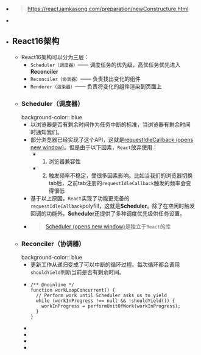 - > https://react.iamkasong.com/preparation/newConstructure.html
-
- ## React16架构
	- React16架构可以分为三层：
		- `Scheduler（调度器）`—— 调度任务的优先级，高优任务优先进入**Reconciler**
		- `Reconciler（协调器）`—— 负责找出变化的组件
		- `Renderer（渲染器）`—— 负责将变化的组件渲染到页面上
	- ### Scheduler（调度器）
	  background-color:: blue
		- 以浏览器是否有剩余时间作为任务中断的标准，当浏览器有剩余时间时通知我们。
		- 部分浏览器已经实现了这个API，这就是[requestIdleCallback (opens new window)](https://developer.mozilla.org/zh-CN/docs/Web/API/Window/requestIdleCallback)。但是由于以下因素，`React`放弃使用：
			- 1. 浏览器兼容性
			- 2. 触发频率不稳定，受很多因素影响。比如当我们的浏览器切换tab后，之前tab注册的`requestIdleCallback`触发的频率会变得很低
		- 基于以上原因，`React`实现了功能更完备的`requestIdleCallback`polyfill，这就是**Scheduler**。除了在空闲时触发回调的功能外，**Scheduler**还提供了多种调度优先级供任务设置。
		- > [Scheduler (opens new window)](https://github.com/facebook/react/blob/1fb18e22ae66fdb1dc127347e169e73948778e5a/packages/scheduler/README.md)是独立于`React`的库
	- ### Reconciler（协调器）
	  background-color:: blue
		- 更新工作从递归变成了可以中断的循环过程。每次循环都会调用`shouldYield`判断当前是否有剩余时间。
		- ```
		  /** @noinline */
		  function workLoopConcurrent() {
		    // Perform work until Scheduler asks us to yield
		    while (workInProgress !== null && !shouldYield()) {
		      workInProgress = performUnitOfWork(workInProgress);
		    }
		  }
		  ```
		-
		-
		-
		-